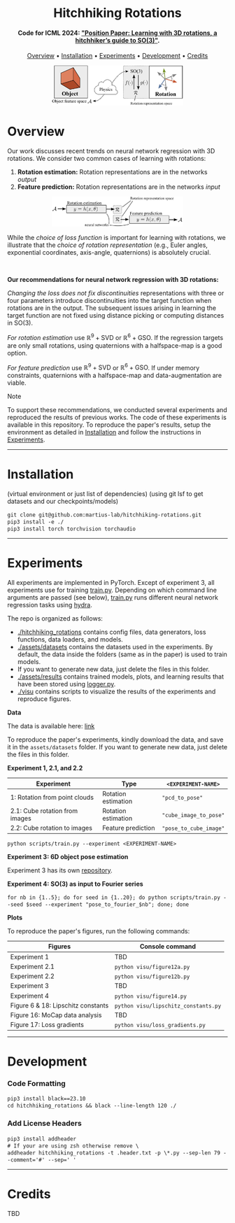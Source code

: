<h1 align="center">
  <br>
  Hitchhiking Rotations
  <br>
</h1>

<h4 align="center">
Code for ICML 2024: <a href="some_ariv_link" target="_blank">"Position Paper: Learning with 3D rotations, a hitchhiker’s guide to SO(3)"</a>.</h4>

<p align="center">
  <a href="#overview">Overview</a> •
  <a href="#installation">Installation</a> •
  <a href="#experiments">Experiments</a> •
  <a href="#development">Development</a> •
  <a href="#credits">Credits</a>
</p>


<p align="center" width="60%">
<img src="assets/docs/overview_top.png" width="300px">
</p>   

# Overview
Our work discusses recent trends on neural network regression with 3D rotations. We consider two common cases of learning with rotations:
1) **Rotation estimation:** Rotation representations are in the networks *output*
2) **Feature prediction:** Rotation representations are in the networks *input*

<p align="center" width="60%">
<img src="assets/docs/overview_bottom.png" width="300px">
</p>

While the *choice of loss function* is important for learning with rotations, we illustrate that the *choice of rotation representation* (e.g., Euler angles, exponential coordinates, axis-angle, quaternions) is absolutely crucial.

<br />

**Our recommendations for neural network regression with 3D rotations:**

*Changing the loss does not fix discontinuities* representations with three or four parameters introduce discontinuities into the target function when rotations are in the output. The subsequent issues arising in learning the target function are not fixed using distance picking or computing distances in $\mathrm{SO}(3)$.

*For rotation estimation* use $\mathbb{R}^9+\mathrm{SVD}$ or $\mathbb{R}^6+\mathrm{GSO}$. If the regression targets are only small rotations, using quaternions with a halfspace-map is a good option.

*For feature prediction* use $\mathbb{R}^9+\mathrm{SVD}$ or $\mathbb{R}^6+\mathrm{GSO}$. If under memory constraints, quaternions with a halfspace-map and data-augmentation are viable.

> [!NOTE]  
> To support these recommendations, we conducted several experiments and reproduced the results of previous works. The code of these experiments is available in this repository.
> To reproduce the paper's results, setup the environment as detailed in [Installation](#installation) and
> follow the instructions in [Experiments](#experiments).
---

# Installation
(virtual environment or just list of dependencies) 
(using git lsf to get datasets and our checkpoints/models)

```shell
git clone git@github.com:martius-lab/hitchhiking-rotations.git
pip3 install -e ./
pip3 install torch torchvision torchaudio
```

---

# Experiments
All experiments are implemented in PyTorch. 
Except of experiment 3, all experiments use for training [train.py](scripts/train.py).
Depending on which command line arguments are passed (see below), 
[train.py](scripts/train.py) runs different neural network regression tasks using [hydra](https://hydra.cc/).

The repo is organized as follows:

- [./hitchhiking_rotations](hitchhiking_rotations) contains config files, data generators, loss functions, data loaders, and models.
- [./assets/datasets](assets/datasets) contains the datasets used in the experiments. 
By default, the data inside the folders (same as in the paper) is used to train models. 
- If you want to generate new data, just delete the files in this folder.
- [./assets/results](assets/results) contains trained models, plots, and
learning results that have been stored using [logger.py](hitchhiking_rotations/utils/logger.py).
- [./visu](hitchhiking_rotations/visu) contains scripts to visualize the results of the experiments and reproduce figures.

**Data**

The data is available here: [link](PUT-LINK-HERE)

To reproduce the paper's experiments, kindly download the data, and save it in the `assets/datasets` folder. If you want to generate new data, just delete the files in this folder.

**Experiment 1, 2.1, and 2.2**

| **Experiment**                 | **Type**            | `<EXPERIMENT-NAME>`    |
|--------------------------------|---------------------|------------------------|
| 1: Rotation from point clouds  | Rotation estimation | `"pcd_to_pose"`        |
| 2.1: Cube rotation from images | Rotation estimation | `"cube_image_to_pose"` |
| 2.2: Cube rotation to images   | Feature prediction  | `"pose_to_cube_image"` |

```console
python scripts/train.py --experiment <EXPERIMENT-NAME>
```

**Experiment 3: 6D object pose estimation** 

Experiment 3 has its own [repository](PUT-LINK-HERE).

**Experiment 4: SO(3) as input to Fourier series**
```console
for nb in {1..5}; do for seed in {1..20}; do python scripts/train.py --seed $seed --experiment "pose_to_fourier_$nb"; done; done
```

**Plots**

To reproduce the paper's figures, run the following commands:

| **Figures**                        | **Console command**                  |
|------------------------------------|--------------------------------------|
| Experiment 1                       | TBD                                  |
| Experiment 2.1                     | `python visu/figure12a.py`           |
| Experiment 2.2                     | `python visu/figure12b.py`           |
| Experiment 3                       | TBD                                  |
| Experiment 4                       | `python visu/figure14.py`            |
| Figure 6 & 18: Lipschitz constants | `python visu/lipschitz_constants.py` |
| Figure 16: MoCap data analysis     | TBD                                  |
| Figure 17: Loss gradients          | `python visu/loss_gradients.py`      |

---

# Development
### Code Formatting
```shell
pip3 install black==23.10
cd hitchhiking_rotations && black --line-length 120 ./
```
### Add License Headers
```shell
pip3 install addheader
# If your are using zsh otherwise remove \
addheader hitchhiking_rotations -t .header.txt -p \*.py --sep-len 79 --comment='#' --sep=' '
```

---

# Credits
TBD
